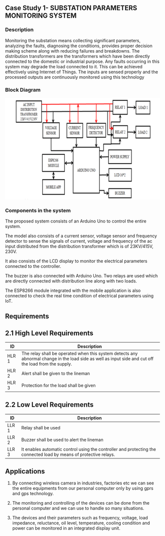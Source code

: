 ## Case Study 1- SUBSTATION PARAMETERS MONITORING SYSTEM
### Description
Monitoring the substation means collecting significant
parameters, analyzing the faults, diagnosing the conditions, provides proper 
decision making scheme along with reducing failures and breakdowns. The 
distribution transformers are the transformers which have been directly connected 
to the domestic or industrial purpose. Any faults occurring in this system may 
degrade the load connected to it. This can be achieved effectively using Internet of 
Things. The inputs are sensed properly and the processed outputs are continuously 
monitored using this technology

### Block Diagram
![](/CaseStudy/Complex_Embedded_System/Substation_Parameter_Monitoring_System.png)

### Components in the system
The proposed system consists of an Arduino Uno to control the entire 
system. 

The model also consists of a current sensor, voltage sensor and frequency 
detector to sense the signals of current, voltage and frequency of the ac input 
distributed from the distribution transformer which is of 23KV/415V, 230V. 

It also consists of the LCD display to monitor the electrical parameters connected to 
the controller.

The buzzer is also connected with Arduino Uno. Two relays are 
used which are directly connected with distribution line along with two loads. 

The ESP8266 module integrated with the mobile application is also connected to check 
the real time condition of electrical parameters using IoT.

## Requirements
## 2.1 High Level Requirements
ID     | Description
-------| -----------------------------------------
HLR 1  |The relay shall be operated when this system detects any abnormal change in the load side as well as input side and cut off the load from the supply.
HLR 2  |Alert shall be given to the lineman
HLR 3  |Protection for the load shall be given


## 2.2 Low Level Requirements
 ID     | Description
-------| -----------------------------------------
LLR 1  |Relay shall be used
LLR 2  |Buzzer shall be used to alert the lineman
LLR 3  |It enables automatic control using the controller and protecting the connected load by means of protective relays.

## Applications
1. By connecting wireless camera in industries, factories etc we can see the 
entire equipments from our personal computer only by using gprs and gps 
technology.

2. The monitoring and controlling of the devices can be done from the personal 
computer and we can use to handle so many situations. 

3. The devices and their parameters such as frequency, voltage, load impedance, reluctance, oil level, temperature, 
cooling condition and power can be monitored in an integrated display unit.
